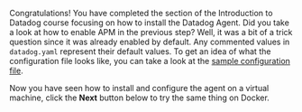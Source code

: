 Congratulations! You have completed the section of the Introduction to Datadog course focusing on how to install the Datadog Agent. Did you take a look at how to enable APM in the previous step? Well, it was a bit of a trick question since it was already enabled by default. Any commented values in `datadog.yaml` represent their default values. To get an idea of what the configuration file looks like, you can take a look at the [sample configuration file](https://github.com/DataDog/dd-agent/blob/master/conf.d/datadog.yaml.sample).

Now you have seen how to install and configure the agent on a virtual machine, click the **Next** button below to try the same thing on Docker.
